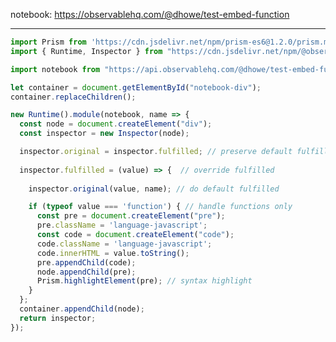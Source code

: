 <link rel="stylesheet" href="https://cdn.jsdelivr.net/npm/prismjs@1.29.0/themes/prism-okaidia.min.css">

notebook: https://observablehq.com/@dhowe/test-embed-function

---
<div id="notebook-div"></div>

```js
import Prism from 'https://cdn.jsdelivr.net/npm/prism-es6@1.2.0/prism.min.js'
import { Runtime, Inspector } from "https://cdn.jsdelivr.net/npm/@observablehq/runtime@5/dist/runtime.js";

import notebook from "https://api.observablehq.com/@dhowe/test-embed-function.js?v=4";

let container = document.getElementById("notebook-div");
container.replaceChildren();

new Runtime().module(notebook, name => {
  const node = document.createElement("div");
  const inspector = new Inspector(node);

  inspector.original = inspector.fulfilled; // preserve default fulfilled
  
  inspector.fulfilled = (value) => {  // override fulfilled
    
    inspector.original(value, name); // do default fulfilled

    if (typeof value === 'function') { // handle functions only
      const pre = document.createElement("pre");
      pre.className = 'language-javascript';
      const code = document.createElement("code");
      code.className = 'language-javascript';
      code.innerHTML = value.toString();
      pre.appendChild(code);
      node.appendChild(pre);
      Prism.highlightElement(pre); // syntax highlight
    }
  };
  container.appendChild(node);
  return inspector;
});
```